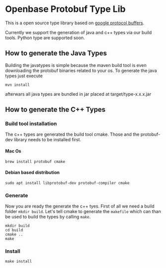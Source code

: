 # Openbase Protobuf Type Lib

This is a open source type library based on [google protocol buffers](https://developers.google.com/protocol-buffers).

Currently we support the generation of java and c++ types via our build tools.
Python type are supported soon.

## How to generate the Java Types

Building the javatypes is simple because the maven build tool is even downloading the protobuf binaries related to your os.
To generate the java types just execute
```
mvn install
```
afterwars all java types are bundled in jar placed at target/type-x.x.x.jar

## How to generate the C++ Types

### Build tool installation

The c++ types are generated the build tool cmake. Those and the protobuf-dev library needs to be installed first.

#### Mac Os
```
brew install protobuf cmake
```
#### Debian based distribution
```
sudo apt install libprotobuf-dev protobuf-compiler cmake
```

### Generate
Now you are ready the generate the c++ tyes. First of all we need a build folder ```mkdir build```.
Let's tell cmake to generate the ```makefile``` which can than be used to build the types by calling ```make```.
```
mkdir build
cd build
cmake ..
make
```

### Install
```
make install
```
